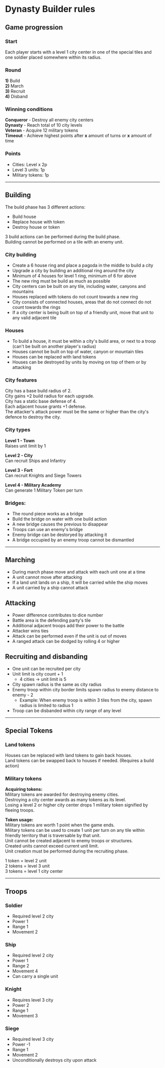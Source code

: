 # Dynasty Builder rules

## Game progression

### Start

Each player starts with a level 1 city center in one of the special tiles and one soldier placed somewhere within its radius.

### Round
**1\)** Build\
**2\)** March\
**3\)** Recruit\
**4\)** Disband

### Winning conditions

**Conqueror** - Destroy all enemy city centers\
**Dynasty** - Reach total of 10 city levels\
**Veteran** - Acquire 12 military tokens\
**Timeout** - Achieve highest points after **x** amount of turns or **x** amount of time

### Points

- Cities: Level x 2p
- Level 3 units: 1p
- Military tokens: 1p

- - -

## Building

The build phase has 3 different actions:
- Build house
- Replace house with token
- Destroy house or token

3 build actions can be performed during the build phase.\
Building cannot be performed on a tile with an enemy unit.

### City building
- Create a 6 house ring and place a pagoda in the middle to build a city
- Upgrade a city by building an additional ring around the city
- Minimum of 4 houses for level 1 ring, minimum of 6 for above
- The new ring must be build as much as possible
- City centers can be built on any tile, including water, canyons and mountains
- Houses replaced with tokens do not count towards a new ring
- City consists of connected houses, areas that do not connect do not count towards the rings
- If a city center is being built on top of a friendly unit, move that unit to any valid adjacent tile

### Houses
- To build a house, it must be within a city's build area, or next to a troop (can't be built on another player's radius)
- Houses cannot be built on top of water, canyon or mountain tiles
- Houses can be replaced with land tokens
- Houses can be destroyed by units by moving on top of them or by attacking

### City features
City has a base build radius of 2.\
City gains +2 build radius for each upgrade.\
City has a static base defense of 4.\
Each adjacent house grants +1 defense.\
The attacker's attack power must be the same or higher than the city's defence to destroy the city.

### City types
**Level 1 - Town**\
Raises unit limit by 1

**Level 2 - City**\
Can recruit Ships and Infantry

**Level 3 - Fort**\
Can recruit Knights and Siege Towers

**Level 4 - Military Academy**\
Can generate 1 Military Token per turn

### Bridges:
- The round piece works as a bridge
- Build the bridge on water with one build action
- A new bridge causes the previous to disappear
- Troops can use an enemy's bridge
- Enemy bridge can be destoryed by attacking it
- A bridge occupied by an enemy troop cannot be dismantled

- - -

## Marching
- During march phase move and attack with each unit one at a time
- A unit cannot move after attacking
- If a land unit lands on a ship, it will be carried while the ship moves
- A unit carried by a ship cannot attack

## Attacking
- Power difference contributes to dice number
- Battle area is the defending party's tile
- Additional adjacent troops add their power to the battle
- Attacker wins ties
- Attack can be performed even if the unit is out of moves
- A ranged attack can be dodged by rolling 4 or higher

## Recruiting and disbanding
- One unit can be recruited per city
- Unit limit is city count + 1
  - 4 cities -> unit limit is 5
- City spawn radius is the same as city radius
- Enemy troop within city border limits spawn radius to enemy distance to enemy - 2
  - Example: When enemy troop is within 3 tiles from the city, spawn radius is limited to radius 1
- Troop can be disbanded within city range of any level

- - -

## Special Tokens
### Land tokens

Houses can be replaced with land tokens to gain back houses.\
Land tokens can be swapped back to houses if needed. (Requires a build action)

### Military tokens

**Acquiring tokens:**\
Military tokens are awarded for destroying enemy cities.\
Destroying a city center awards as many tokens as its level.\
Losing a level 2 or higher city center drops 1 military token signified by fleeing troops.

**Token usage:**\
Military tokens are worth 1 point when the game ends.\
Military tokens can be used to create 1 unit per turn on any tile within friendly territory that is traversable by that unit.\
Unit cannot be created adjacent to enemy troops or structures.\
Created units cannot exceed current unit limit.\
Unit creation must be performed during the recruiting phase.

1 token = level 2 unit\
2 tokens = level 3 unit\
3 tokens = level 1 city center

- - -

## Troops
### Soldier
- Required level 2 city
- Power 1
- Range 1
- Movement 2

### Ship
- Required level 2 city
- Power 1
- Range 2
- Movement 4
- Can carry a single unit

### Knight
- Requires level 3 city
- Power 2
- Range 1
- Movement 3

### Siege
- Required level 3 city
- Power -1
- Range 1
- Movement 2
- Unconditionally destroys city upon attack
